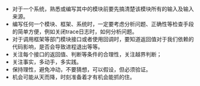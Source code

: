 

* 对于一个系统，熟悉或编写其中的模块前要先搞清楚该模块所有的输入及输入来源。
* 编写任何一个模块、框架、系统时，一定要考虑分析问题、正确性等检查手段的简单方便，例如关闭trace日志时，如何分析问题。
* 对于调用框架等部门模块接口或者使用回调时，要知道返回值对于我们依赖的代码影响，是否会导致进程退出等等。
* 关注每个接口的返回值、判断等条件的合理性，关注越界判断；
* 关注事实，多动手，多实践。
* 保持理性，避免冲动，不要猜想，可以假设，但必须验证。
* 机会可能从天而降，时刻准备着才有机会能抓的住。

